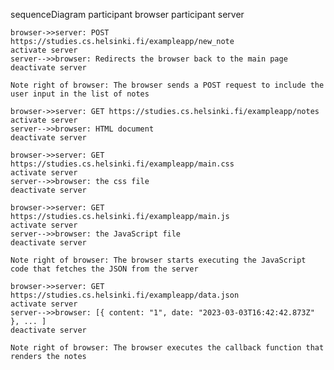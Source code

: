 sequenceDiagram
participant browser
participant server

    browser->>server: POST https://studies.cs.helsinki.fi/exampleapp/new_note
    activate server
    server-->>browser: Redirects the browser back to the main page
    deactivate server

    Note right of browser: The browser sends a POST request to include the user input in the list of notes

    browser->>server: GET https://studies.cs.helsinki.fi/exampleapp/notes
    activate server
    server-->>browser: HTML document
    deactivate server

    browser->>server: GET https://studies.cs.helsinki.fi/exampleapp/main.css
    activate server
    server-->>browser: the css file
    deactivate server

    browser->>server: GET https://studies.cs.helsinki.fi/exampleapp/main.js
    activate server
    server-->>browser: the JavaScript file
    deactivate server

    Note right of browser: The browser starts executing the JavaScript code that fetches the JSON from the server

    browser->>server: GET https://studies.cs.helsinki.fi/exampleapp/data.json
    activate server
    server-->>browser: [{ content: "1", date: "2023-03-03T16:42:42.873Z" }, ... ]
    deactivate server

    Note right of browser: The browser executes the callback function that renders the notes
